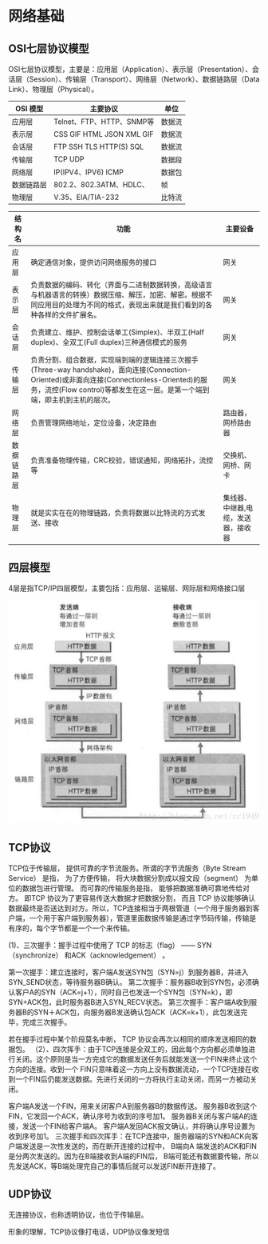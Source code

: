 # 网络基础

## OSI七层协议模型

OSI七层协议模型，主要是：应用层（Application）、表示层（Presentation）、会话层（Session）、传输层（Transport）、网络层（Network）、数据链路层（Data Link）、物理层（Physical）。

| OSI 模型   | 主要协议                  | 单位   |
| ---------- | ------------------------- | ------ |
| 应用层     | Telnet、FTP、HTTP、SNMP等 | 数据流 |
| 表示层     | CSS GIF HTML JSON XML GIF | 数据流 |
| 会话层     | FTP SSH TLS HTTP(S) SQL   | 数据流 |
| 传输层     | TCP UDP                   | 数据段 |
| 网络层     | IP(IPV4、IPV6) ICMP       | 数据包 |
| 数据链路层 | 802.2、802.3ATM、HDLC、   | 帧     |
| 物理层     | V.35、EIA/TIA-232         | 比特流 |

| 结构名     | 功能                                                         | 主要设备                            |
| ---------- | ------------------------------------------------------------ | ----------------------------------- |
| 应用层     | 确定通信对象，提供访问网络服务的接口                         | 网关                                |
| 表示层     | 负责数据的编码、转化（界面与二进制数据转换，高级语言与机器语言的转换）数据压缩、解压，加密、解密。根据不同应用目的处理为不同的格式，表现出来就是我们看到的各种各样的文件扩展名。 | 网关                                |
| 会话层     | 负责建立、维护、控制会话单工(Simplex)、半双工(Half duplex)、全双工(Full duplex)三种通信模式的服务 | 网关                                |
| 传输层     | 负责分割、组合数据，实现端到端的逻辑连接三次握手(Three-way handshake)，面向连接(Connection-Oriented)或非面向连接(Connectionless-Oriented)的服务，流控(Flow control)等都发生在这一层。是第一个端到端，即主机到主机的层次。 | 网关                                |
| 网络层     | 负责管理网络地址，定位设备，决定路由                         | 路由器，网桥路由器                  |
| 数据链路层 | 负责准备物理传输，CRC校验，错误通知，网络拓扑，流控等        | 交换机、网桥、网卡                  |
| 物理层     | 就是实实在在的物理链路，负责将数据以比特流的方式发送、接收   | 集线器、中继器,电缆，发送器，接收器 |

## 四层模型

4层是指TCP/IP四层模型，主要包括：应用层、运输层、网际层和网络接口层

![](./01.png)



## TCP协议

TCP位于传输层， 提供可靠的字节流服务。所谓的字节流服务（Byte Stream Service） 是指， 为了方便传输， 将大块数据分割成以报文段（segment） 为单位的数据包进行管理。 而可靠的传输服务是指， 能够把数据准确可靠地传给对方。 即TCP 协议为了更容易传送大数据才把数据分割， 而且 TCP 协议能够确认数据最终是否送达到对方。所以，TCP连接相当于两根管道（一个用于服务器到客户端，一个用于客户端到服务器），管道里面数据传输是通过字节码传输，传输是有序的，每个字节都是一个一个来传输。

(1)、三次握手：握手过程中使用了 TCP 的标志（flag） —— SYN（synchronize） 和ACK（acknowledgement） 。

第一次握手：建立连接时，客户端A发送SYN包（SYN=j）到服务器B，并进入SYN_SEND状态，等待服务器B确认。
第二次握手：服务器B收到SYN包，必须确认客户A的SYN（ACK=j+1），同时自己也发送一个SYN包（SYN=k），即SYN+ACK包，此时服务器B进入SYN_RECV状态。
第三次握手：客户端A收到服务器B的SYN＋ACK包，向服务器B发送确认包ACK（ACK=k+1），此包发送完毕，完成三次握手。

若在握手过程中某个阶段莫名中断， TCP 协议会再次以相同的顺序发送相同的数据包。
 （2）、四次挥手：由于TCP连接是全双工的，因此每个方向都必须单独进行关闭。这个原则是当一方完成它的数据发送任务后就能发送一个FIN来终止这个方向的连接。收到一个 FIN只意味着这一方向上没有数据流动，一个TCP连接在收到一个FIN后仍能发送数据。先进行关闭的一方将执行主动关闭，而另一方被动关闭。

客户端A发送一个FIN，用来关闭客户A到服务器B的数据传送。
服务器B收到这个FIN，它发回一个ACK，确认序号为收到的序号加1。
服务器B关闭与客户端A的连接，发送一个FIN给客户端A。
客户端A发回ACK报文确认，并将确认序号设置为收到序号加1。
三次握手和四次挥手：在TCP连接中，服务器端的SYN和ACK向客户端发送是一次性发送的，而在断开连接的过程中， B端向A
端发送的ACK和FIN是分两次发送的。因为在B端接收到A端的FIN后， B端可能还有数据要传输，所以先发送ACK，等B端处理完自己的事情后就可以发送FIN断开连接了。

## UDP协议

无连接协议，也称透明协议，也位于传输层。

形象的理解，TCP协议像打电话，UDP协议像发短信

